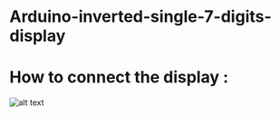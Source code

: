 # Arduino-inverted-single-7-digits-display

# How to connect the display :
![alt text](https://image.ibb.co/iBYXVK/circuit_inversed_single_7_digits_display.png "display")
